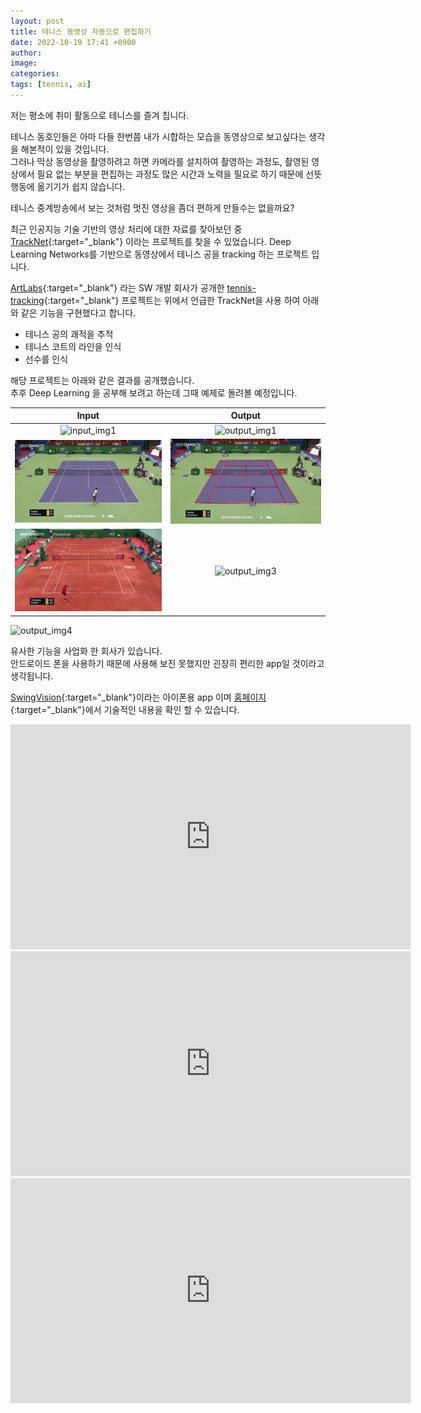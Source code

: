 ```yaml
---
layout: post
title: 테니스 동영상 자동으로 편집하기
date: 2022-10-19 17:41 +0900
author:
image:
categories:
tags: [tennis, ai] 
---
```


저는 평소에 취미 활동으로 테니스를 즐겨 칩니다.

테니스 동호인들은 아마 다들 한번쯤 내가 시합하는 모습을 동영상으로 보고싶다는 생각을 해본적이 있을 것입니다.  
그러나 막상 동영상을 촬영하려고 하면 카메라를 설치하여 촬영하는 과정도, 촬영된 영상에서 필요 없는 부분을 편집하는 과정도 많은 시간과 노력을 필요로 하기 때문에 선뜻 행동에 옮기기가 쉽지 않습니다.

테니스 중계방송에서 보는 것처럼 멋진 영상을 좀더 편하게 만들수는 없을까요?

최근 인공지능 기술 기반의 영상 처리에 대한 자료를 찾아보던 중 [TrackNet](https://nol.cs.nctu.edu.tw:234/open-source/TrackNet){:target="_blank"} 이라는 프로젝트를 찾을 수 있었습니다. Deep Learning Networks를 기반으로 동영상에서 테니스 공을 tracking 하는 프로젝트 입니다. 

[ArtLabs](https://artlabs.tech/){:target="_blank"} 라는 SW 개발 회사가 공개한 [tennis-tracking](https://github.com/ArtLabss/tennis-tracking){:target="_blank"} 프로젝트는 위에서 언급한 TrackNet을 사용 하여 아래와 같은 기능을 구현했다고 합니다.

- 테니스 공의 괘적을 추적
- 테니스 코트의 라인을 인식
- 선수를 인식

해당 프로젝트는 아래와 같은 결과를 공개했습니다.  
추후 Deep Learning 을 공부해 보려고 하는데 그때 예제로 돌려볼 예정입니다.   

Input            |  Output
:-------------------------:|:-------------------------:
![input_img1](assets/img/tennis/TennisTrackingInput1.gif)  |  ![output_img1](assets/img/tennis/TennisTrackingOutput1.gif)
![input_img2](assets/img/tennis/TennisTrackingInput2.gif)  |  ![output_img2](assets/img/tennis/TennisTrackingOutput2.gif)
![input_img3](assets/img/tennis/TennisTrackingInput3.gif)  |  ![output_img3](assets/img/tennis/TennisTrackingOutput3.gif)

![output_img4](assets/img/tennis/TennisTrackingOutput4.gif)


유사한 기능을 사업화 한 회사가 있습니다.  
안드로이드 폰을 사용하기 때문에 사용해 보진 못했지만 괸장히 편리한 app일 것이라고 생각됩니다.

[SwingVision](https://apps.apple.com/us/app/swingvision-a-i-tennis-app/id989461317){:target="_blank"}이라는 아이폰용 app 이며 [홈페이지](https://swing.tennis){:target="_blank"}에서 기술적인 내용을 확인 할 수 있습니다.

<iframe width="640" height="360" src="https://www.youtube.com/embed/7bXnXG6JPQw?list=TLGGV1eXksjKkf4xOTEwMjAyMg" title="SwingVision | A.I. Tennis App" frameborder="0" allow="accelerometer; autoplay; clipboard-write; encrypted-media; gyroscope; picture-in-picture" allowfullscreen></iframe>
  

<iframe width="640" height="360" src="https://www.youtube.com/embed/mO_yt_pVSPU?list=TLGGidlBenuf_OIxOTEwMjAyMg" title="SwingVision Tennis App: Line Calling on your iPhone" frameborder="0" allow="accelerometer; autoplay; clipboard-write; encrypted-media; gyroscope; picture-in-picture" allowfullscreen></iframe>
  

<iframe width="640" height="360" src="https://www.youtube.com/embed/jrcXNPG3ybc?list=TLGGMXIOZ97QsaMxOTEwMjAyMg" title="Record in 3 Easy Steps" frameborder="0" allow="accelerometer; autoplay; clipboard-write; encrypted-media; gyroscope; picture-in-picture" allowfullscreen></iframe>

